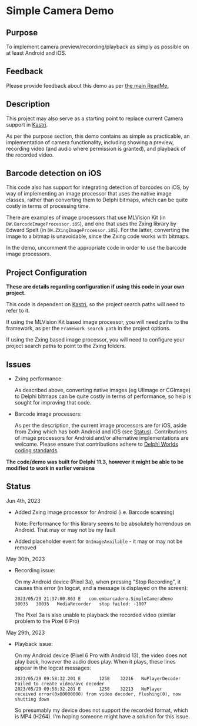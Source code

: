 # Simple Camera Demo

## Purpose

To implement camera preview/recording/playback as simply as possible on at least Android and iOS.

## Feedback

Please provide feedback about this demo as per [the main ReadMe.](https://github.com/DelphiWorlds/Playground/blob/main/Readme.md)

## Description

This project may also serve as a starting point to replace current Camera support in [Kastri](https://github.com/DelphiWorlds/Kastri).

As per the purpose section, this demo contains as simple as practicable, an implementation of camera functionality, including showing a preview, recording video (and audio where permission is granted), and playback of the recorded video.

## Barcode detection on iOS

This code also has support for integrating detection of barcodes on iOS, by way of implementing an image processor that uses the native image classes, rather than converting them to Delphi bitmaps, which can be quite costly in terms of processing time.

There are examples of image processors that use MLVision Kit (in `DW.BarcodeImageProcessor.iOS`), and one that uses the Zxing library by Edward Spelt (in `DW.ZXingImageProcessor.iOS`). For the latter, converting the image to a bitmap is unavoidable, since the Zxing code works with bitmaps.

In the demo, uncomment the appropriate code in order to use the barcode image processors.

## Project Configuration

**These are details regarding configuration if using this code in your own project.**

This code is dependent on [Kastri](https://github.com/DelphiWorlds/Kastri), so the project search paths will need to refer to it.

If using the MLVision Kit based image processor, you will need paths to the framework, as per the `Framework search path` in the project options.

If using the Zxing based image processor, you will need to configure your project search paths to point to the Zxing folders.

## Issues

* Zxing performance:

    As described above, converting native images (eg UIImage or CGImage) to Delphi bitmaps can be quite costly in terms of performance, so help is sought for improving that code.

* Barcode image processors:

    As per the description, the current image processors are for iOS, aside from Zxing which has both Android and iOS (see [Status](#status)). Contributions of image processors for Android and/or alternative implementations are welcome. Please ensure that contributions adhere to [Delphi Worlds coding standards](https://github.com/DelphiWorlds/Kastri/blob/master/CodingStandards.md).

**The code/demo was built for Delphi 11.3, however it might be able to be modified to work in earlier versions**

## Status

Jun 4th, 2023

* Added Zxing image processor for Android (i.e. Barcode scanning)

    Note: Performance for this library seems to be absolutely horrendous on Android. That may or may not be my fault

* Added placeholder event for `OnImageAvailable` - it may or may not be removed

May 30th, 2023

* Recording issue:

    On my Android device (Pixel 3a), when pressing "Stop Recording", it causes this error (in logcat, and a message is displayed on the screen):

    ```
    2023/05/29 21:37:00.863	E	com.embarcadero.SimpleCameraDemo	30035	30035	MediaRecorder	stop failed: -1007
    ```

    The Pixel 3a is also unable to playback the recorded video (similar problem to the Pixel 6 Pro)

May 29th, 2023

* Playback issue:

    On my Android device (Pixel 6 Pro with Android 13), the video does not play back, however the audio does play. When it plays, these lines appear in the logcat messages:

    ```
    2023/05/29 09:58:32.201	E		1258	32216	NuPlayerDecoder	Failed to create video/avc decoder
    2023/05/29 09:58:32.201	E		1258	32213	NuPlayer	received error(0x80000000) from video decoder, flushing(0), now shutting down
    ```

    So presumably my device does not support the recorded format, which is MP4 (H264). I'm hoping someone might have a solution for this issue.



